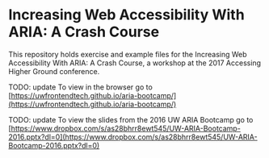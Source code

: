 # Increasing Web Accessibility With ARIA: A Crash Course

This repository holds exercise and example files for the Increasing Web Accessibility With ARIA: A Crash Course, a workshop at the 2017 Accessing Higher Ground conference.

TODO: update
To view in the browser go to [https://uwfrontendtech.github.io/aria-bootcamp/](https://uwfrontendtech.github.io/aria-bootcamp/)

TODO: update
To view the slides from the 2016 UW ARIA Bootcamp go to [https://www.dropbox.com/s/as28bhrr8ewt545/UW-ARIA-Bootcamp-2016.pptx?dl=0](https://www.dropbox.com/s/as28bhrr8ewt545/UW-ARIA-Bootcamp-2016.pptx?dl=0)